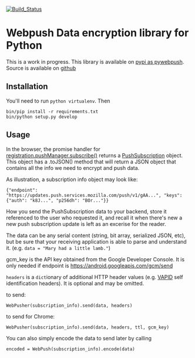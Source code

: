 [![Build_Status](https://travis-ci.org/jrconlin/pywebpush.svg?branch=master)](https://travis-ci.org/jrconlin/pywebpush)

# Webpush Data encryption library for Python

This is a work in progress.
This library is available on [pypi as
pywebpush](https://pypi.python.org/pypi/pywebpush).
Source is available on [github](https://github.com/jrconlin/pywebpush)

## Installation

You'll need to run `python virtualenv`.
Then
```
bin/pip install -r requirements.txt
bin/python setup.py develop
```

## Usage

In the browser, the promise handler for
[registration.pushManager.subscribe()](https://developer.mozilla.org/en-US/docs/Web/API/PushManager/subscribe)
returns a
[PushSubscription](https://developer.mozilla.org/en-US/docs/Web/API/PushSubscription)
object. This object has a .toJSON() method that will return a JSON
object that contains all the info we need to encrypt and push data.

As illustration, a subscription info object may look like:
```
{"endpoint": "https://updates.push.services.mozilla.com/push/v1/gAA...", "keys": {"auth": "k8J...", "p256dh": "BOr..."}}
```

How you send the PushSubscription data to your backend, store it
referenced to the user who requested it, and recall it when there's
new a new push subscription update is left as an excerise for the
reader.

The data can be any serial content (string, bit array, serialized
JSON, etc), but be sure that your receiving application is able to
parse and understand it. (e.g. `data = "Mary had a little lamb."`)

gcm_key is the API key obtained from the Google Developer Console.
It is only needed if endpoint is
https://android.googleapis.com/gcm/send

`headers` is a `dict`ionary of additional HTTP header values (e.g.
[VAPID](https://github.com/mozilla-services/vapid/tree/master/python)
self identification headers). It is optional and may be omitted.

to send:
```
WebPusher(subscription_info).send(data, headers)
```
to send for Chrome:
```
WebPusher(subscription_info).send(data, headers, ttl, gcm_key)
```

You can also simply encode the data to send later by calling

```
encoded = WebPush(subscription_info).encode(data)
```

